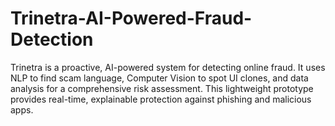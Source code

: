 # Trinetra-AI-Powered-Fraud-Detection
Trinetra is a proactive, AI-powered system for detecting online fraud. It uses NLP to find scam language, Computer Vision to spot UI clones, and data analysis for a comprehensive risk assessment. This lightweight prototype provides real-time, explainable protection against phishing and malicious apps.
